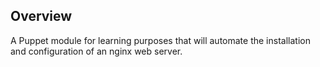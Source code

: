 ## Overview
A Puppet module for learning purposes that will automate the installation and configuration of an nginx web server.

